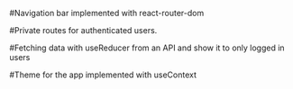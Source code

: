 #Navigation bar implemented with react-router-dom

#Private routes for authenticated users.

#Fetching data with useReducer from an API and show it to only logged in users

#Theme for the app implemented with useContext
